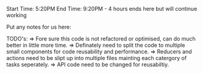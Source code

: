 Start Time: 5:20PM
End Time: 9:20PM - 4 hours ends here but will continue working

Put any notes for us here:

TODO's:
=> Fore sure this code is not refactored or optimised, can do much better in little more time.
=> Definately need to split the code to multiple small components for code reusability and performance.
=> Reducers and actions need to be slipt up into multiple files mainting each catergory of tasks seperately.
=> API code need to be changed for reusabiltiy.